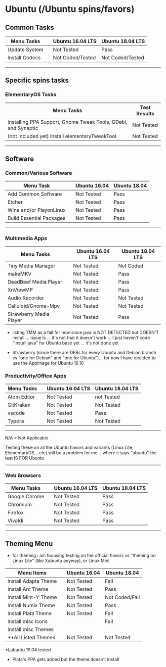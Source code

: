# Ubuntu (/Ubuntu spins/favors)

## Common Tasks

| Menu Tasks     |     | Ubuntu 16.04 LTS | Ubuntu 18.04 LTS |
| -------------- | --- | ---------------- | ---------------- |
| Update System  |     | Not Tested       | Pass             |
| Install Codecs |     | Not Coded/Tested | Not Coded/Tested |
---

## Specific spins tasks

### ElementaryOS Tasks

| Menu Tasks                                                     | Test Results |
| -------------------------------------------------------------- | ------------ |
| Installing PPA Support, Gnome Tweak Tools, GDebi, and Synaptic | Not Tested   |
| (not included yet) Install elementaryTweakTool                 | Not Tested   |

---

## Software

### Common/Various Software

| Menu Task                |     | Ubuntu 16.04 | Ubuntu 18.04 |
| ------------------------ | --- | ------------ | ------------ |
| Add Common Software      |     | Not Tested   | Pass         |
| Etcher                   |     | Not Tested   | Pass         |
| Wine and/or PlayonLinux  |     | Not Tested   | Pass         |
| Build Essential Packages |     | Not Tested   | Pass         |

---

### Multimedia Apps

| Menu Tasks              |     | Ubuntu 16.04 LTS | Ubuntu 18.04 LTS |
| ----------------------- | --- | ---------------- | ---------------- |
| Tiny Media Manager      |     | Not Tested       | Not Coded        |
| makeMKV                 |     | Not Tested       | Pass             |
| DeadBeef Media Player   |     | Not Tested       | Pass             |
| XnViewMP                |     | Not Tested       | Pass             |
| Audio Recorder          |     | Not Tested       | Not Tested       |
| Celluloid/Gnome-Mpv     |     | Not Tested       | Not Tested       |
| Strawberry Media Player |     | Not Tested       | Pass             |

- listing TMM as a fail for now since java is NOT DETECTED but DOESN'T install ... issue is ... it's not that it doesn't work ... I just haven't code "install java" for Ubuntu base yet ... it's not done yet

- Strawberry (since there are DEBs for every Ubuntu and Debian branch vs "one for Debian" and "one for Ubuntu")... for now I have decided to use the AppImage for Ubuntu 19.10

### Productivity/Office Apps

| Menu Tasks  |     | Ubuntu 16.04 LTS | Ubuntu 18.04 LTS |
| ----------- | --- | ---------------- | ---------------- |
| Atom Editor |     | Not Tested       | not Tested       |
| GitKraken   |     | Not Tested       | Not Tested       |
| vscode      |     | Not Tested       | Pass             |
| Typora      |     | Not Tested       | Not Tested       |

---

N/A = Not Applicable

Testing these on all the Ubuntu flavors and variants (Linux Lite, ElementaryOS, ..etc) will be a problem for me... where it says "ubuntu" the test IS FOR Ubuntu

---

### Web Browsers

| Menu Tasks    |     | Ubuntu 16.04 LTS | Ubuntu 18.04 LTS |
| ------------- | --- | ---------------- | ---------------- |
| Google Chrome |     | Not Tested       | Pass             |
| Chromium      |     | Not Tested       | Pass             |
| Firefox       |     | Not Tested       | Pass             |
| Vivaldi       |     | Not Tested       | Pass             |

---

## Theming Menu

- for theming i am focusing testing on the official flavors vs "theming on Linux Lite" (like Xubuntu anyway), or Linux Mint

| Menu Items           |     | Ubuntu 16.04 | Ubuntu 18.04   |
| -------------------- | --- | ------------ | -------------- |
| Install Adapta Theme |     | Not Tested   | Fail           |
| Install Arc Theme    |     | Not Tested   | Pass           |
| Install Mint-Y Theme |     | Not Tested   | Not Coded/Fail |
| Install Numix Theme  |     | Not Tested   | Pass           |
| Install Plata Theme  |     | Not Tested   | Fail           |
| Install misc Icons   |     |              | Fail           |
| Install misc Themes  |     |              |                |
| **All Listed Themes  |     | Not Tested   | Not Tested     |

*Lubuntu 19.04 tested

- Plata's PPA gets added but the theme doesn't install
